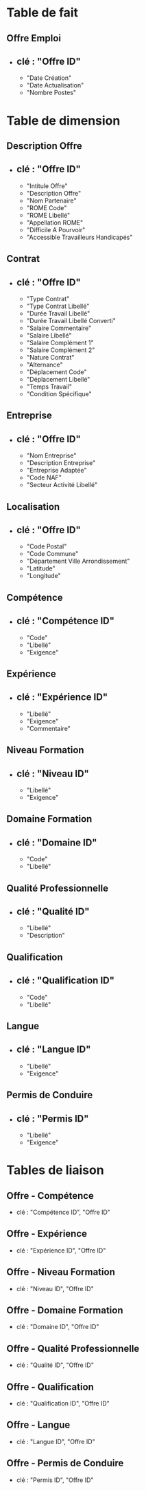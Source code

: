 # Table de fait

## Offre Emploi
- clé : "Offre ID"
  --
  - "Date Création"
  - "Date Actualisation"
  - "Nombre Postes"


# Table de dimension

## Description Offre
- clé : "Offre ID"
  --
  - "Intitule Offre"
  - "Description Offre"
  - "Nom Partenaire"
  - "ROME Code"
  - "ROME Libellé"
  - "Appellation ROME"
  - "Difficile A Pourvoir"
  - "Accessible Travailleurs Handicapés"


## Contrat
- clé : "Offre ID"
  --
  - "Type Contrat"
  - "Type Contrat Libellé"
  - "Durée Travail Libellé"
  - "Durée Travail Libellé Converti"
  - "Salaire Commentaire"
  - "Salaire Libellé"
  - "Salaire Complément 1"
  - "Salaire Complément 2"
  - "Nature Contrat"
  - "Alternance"
  - "Déplacement Code"
  - "Déplacement Libellé"
  - "Temps Travail"
  - "Condition Spécifique"


## Entreprise
- clé : "Offre ID"
  --
  - "Nom Entreprise"
  - "Description Entreprise"
  - "Entreprise Adaptée"
  - "Code NAF"
  - "Secteur Activité Libellé"


## Localisation
- clé : "Offre ID"
  --
  - "Code Postal"
  - "Code Commune"
  - "Département Ville Arrondissement"
  - "Latitude"
  - "Longitude"


## Compétence
- clé : "Compétence ID"
  --
  - "Code"
  - "Libellé"
  - "Exigence"


## Expérience
- clé : "Expérience ID"
  --
  - "Libellé"
  - "Exigence"
  - "Commentaire"


## Niveau Formation
- clé : "Niveau ID"
  --
  - "Libellé"
  - "Exigence"


## Domaine Formation
- clé : "Domaine ID"
  --
  - "Code"
  - "Libellé"


## Qualité Professionnelle
- clé : "Qualité ID"
  --
  - "Libellé"
  - "Description"


## Qualification
- clé : "Qualification ID"
  --
  - "Code"
  - "Libellé"


## Langue
- clé : "Langue ID"
  --
  - "Libellé"
  - "Exigence"


## Permis de Conduire
- clé : "Permis ID"
  --
  - "Libellé"
  - "Exigence"


# Tables de liaison

## Offre - Compétence
- clé : "Compétence ID", "Offre ID"


## Offre - Expérience
- clé : "Expérience ID", "Offre ID"


## Offre - Niveau Formation
- clé : "Niveau ID", "Offre ID"


## Offre - Domaine Formation
- clé : "Domaine ID", "Offre ID"


## Offre - Qualité Professionnelle
- clé : "Qualité ID", "Offre ID"


## Offre - Qualification
- clé : "Qualification ID", "Offre ID"


## Offre - Langue
- clé : "Langue ID", "Offre ID"


## Offre - Permis de Conduire
- clé : "Permis ID", "Offre ID"